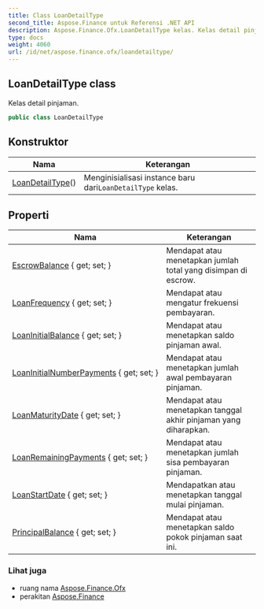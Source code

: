 ```yaml
---
title: Class LoanDetailType
second_title: Aspose.Finance untuk Referensi .NET API
description: Aspose.Finance.Ofx.LoanDetailType kelas. Kelas detail pinjaman.
type: docs
weight: 4060
url: /id/net/aspose.finance.ofx/loandetailtype/
---
```

## LoanDetailType class

Kelas detail pinjaman.

```csharp
public class LoanDetailType
```

## Konstruktor

| Nama | Keterangan |
| --- | --- |
| [LoanDetailType](loandetailtype/)() | Menginisialisasi instance baru dari`LoanDetailType` kelas. |

## Properti

| Nama | Keterangan |
| --- | --- |
| [EscrowBalance](../../aspose.finance.ofx/loandetailtype/escrowbalance/) { get; set; } | Mendapat atau menetapkan jumlah total yang disimpan di escrow. |
| [LoanFrequency](../../aspose.finance.ofx/loandetailtype/loanfrequency/) { get; set; } | Mendapat atau mengatur frekuensi pembayaran. |
| [LoanInitialBalance](../../aspose.finance.ofx/loandetailtype/loaninitialbalance/) { get; set; } | Mendapat atau menetapkan saldo pinjaman awal. |
| [LoanInitialNumberPayments](../../aspose.finance.ofx/loandetailtype/loaninitialnumberpayments/) { get; set; } | Mendapat atau menetapkan jumlah awal pembayaran pinjaman. |
| [LoanMaturityDate](../../aspose.finance.ofx/loandetailtype/loanmaturitydate/) { get; set; } | Mendapat atau menetapkan tanggal akhir pinjaman yang diharapkan. |
| [LoanRemainingPayments](../../aspose.finance.ofx/loandetailtype/loanremainingpayments/) { get; set; } | Mendapat atau menetapkan jumlah sisa pembayaran pinjaman. |
| [LoanStartDate](../../aspose.finance.ofx/loandetailtype/loanstartdate/) { get; set; } | Mendapatkan atau menetapkan tanggal mulai pinjaman. |
| [PrincipalBalance](../../aspose.finance.ofx/loandetailtype/principalbalance/) { get; set; } | Mendapat atau menetapkan saldo pokok pinjaman saat ini. |

### Lihat juga

* ruang nama [Aspose.Finance.Ofx](../../aspose.finance.ofx/)
* perakitan [Aspose.Finance](../../)


